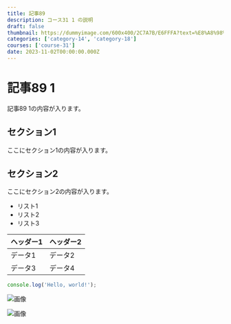 ```yaml
---
title: 記事89
description: コース31 1 の説明
draft: false
thumbnail: https://dummyimage.com/600x400/2C7A7B/E6FFFA?text=%E8%A8%98%E4%BA%8B89
categories: ['category-14', 'category-18']
courses: ['course-31']
date: 2023-11-02T00:00:00.000Z
---
```


# 記事89 1

記事89 1の内容が入ります。

## セクション1
ここにセクション1の内容が入ります。

## セクション2
ここにセクション2の内容が入ります。

- リスト1
- リスト2
- リスト3

| ヘッダー1 | ヘッダー2 |
| --------- | --------- |
| データ1   | データ2   |
| データ3   | データ4   |

```javascript
console.log('Hello, world!');
```


![画像](https://dummyimage.com/320x180/2D3748/F5F7FA?text=%E8%A8%98%E4%BA%8B89+1)

![画像](https://dummyimage.com/640x360/1A202C/EDF2F7?text=%E8%A8%98%E4%BA%8B89+1)